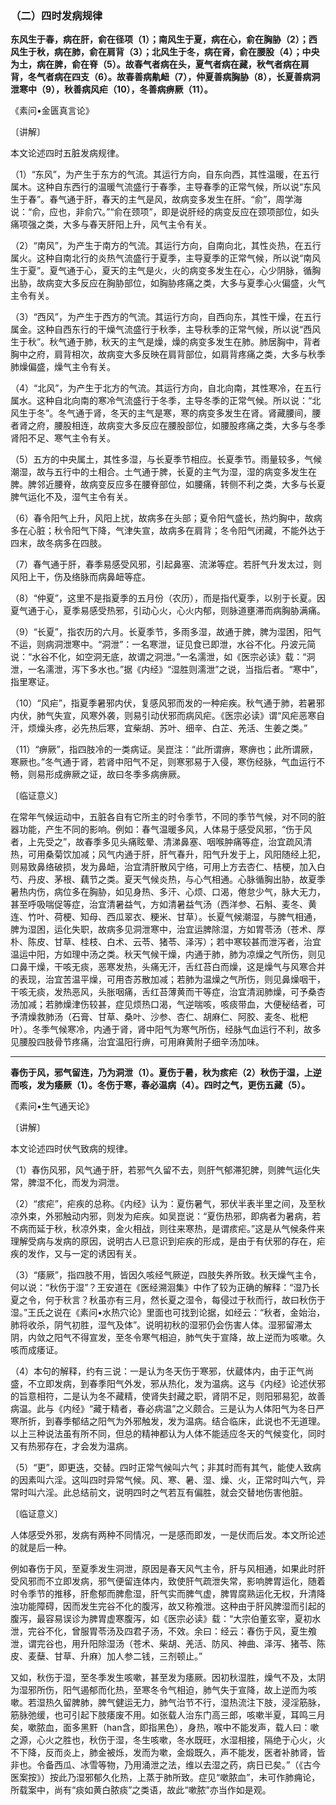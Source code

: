 ### （二）四时发病规律

**东风生于春，病在肝，俞在径项（1）；南风生于夏，病在心，俞在胸胁（2）；西风生于秋，病在肺，俞在肩背（3）；北风生于冬，病在肾，俞在腰股（4）；中央为土，病在脾，俞在脊（5）。故春气者病在头，夏气者病在藏，秋气者病在肩背，冬气者病在四支（6）。故春善病鼽衄（7），仲夏善病胸胁（8），长夏善病洞泄寒中（9），秋善病风疟（10），冬善病痹厥（11）。**

​《素问•金匮真言论》

〔讲解〕

本文论述四时五脏发病规律。

（1）“东风”，为产生于东方的气流。其运行方向，自东向西，其性温暖，在五行属木。这种自东西行的温暖气流盛行于春季，主导春季的正常气候，所以说“东风生于春”。春气通于肝，春天的主气是风，故病变多发生在肝。“俞”，周学海说：“俞，应也，非俞穴。”“俞在颈项”，即是说肝经的病变反应在颈项部位，如头痛项强之类，大多与春天肝阳上升，风气主令有关。

（2）“南风”，为产生于南方的气流。其运行方向，自南向北，其性炎热，在五行属火。这种自南北行的炎热气流盛行于夏季，主导夏季的正常气候，所以说“南风生于夏”。夏气通于心，夏天的主气是火，火的病变多发生在心，心少阴脉，循胸出胁，故病变大多反应在胸胁部位，如胸胁疼痛之类，大多与夏季心火偏盛，火气主令有关。

（3）“西风”，为产生于西方的气流。其运行方向，自西向东，其性干燥，在五行属金。这种自西东行的干燥气流盛行于秋季，主导秋季的正常气候，所以说“西风生于秋”。秋气通于肺，秋天的主气是燥，燥的病变多发生在肺。肺居胸中，背者胸中之府，肩背相次，故病变大多反映在肩背部位，如肩背疼痛之类，大多与秋季肺燥偏盛，燥气主令有关。

（4）“北风”，为产生于北方的气流。其运行方向，自北向南，其性寒冷，在五行属水。这种自北向南的寒冷气流盛行于冬季，主导冬季的正常气候。所以说：“北风生于冬”。冬气通于肾，冬天的主气是寒，寒的病变多发生在肾。肾藏腰间，腰者肾之府，腰股相连，故病变大多反应在腰股部位，如腰股疼痛之类，大多与冬季肾阳不足、寒气主令有关。

（5）五方的中央属土，其性多湿，与长夏季节相应。长夏季节。雨量较多，气候潮湿，故与五行中的土相合。土气通于脾，长夏的主气为湿，湿的病变多发生在脾。脾邻近腰脊，故病变反应多在腰脊部位，如腰痛，转侧不利之类，大多与长夏脾气运化不及，湿气主令有关。

（6）春令阳气上升，风阳上扰，故病多在头部；夏令阳气盛长，热灼胸中，故病多在心脏；秋令阳气下降，气津失宣，故病多在肩背；冬令阳气闭藏，不能外达于四末，故冬病多在四肢。

（7）春气通于肝，春季易感受风邪，引起鼻塞、流涕等症。若肝气升发太过，则风阳上干，伤及络脉而病鼻衄等症。

（8）“仲夏”，这里不是指夏季的五月份（农历），而是指代夏季，以别于长夏。因夏气通于心，夏季易感受热邪，引动心火，心火内郁，则脉道壅滞而病胸胁满痛。

（9）“长夏”，指农历的六月。长夏季节，多雨多湿，故通于脾，脾为湿困，阳气不运，则病洞泄寒中。“洞泄”：一名寒泄，证见食已即泄，水谷不化。丹波元简说：“水谷不化，如空洞无底，故谓之洞泄。”一名濡泄，如《医宗必读》载：“洞泄，一名濡泄，泻下多水也。”据《内经》“湿胜则濡泄”之说，当指后者。“寒中”，指里寒证。

（10）“风疟”，指夏季暑邪内伏，复感风邪而发的一种疟疾。秋气通于肺，若暑邪内伏，肺气失宣，风寒外袭，则易引动伏邪而病风疟。《医宗必读》谓“风疟恶寒自汗，烦燥头疼，必先热后寒，宜柴胡、苏叶、细辛、白芷、羌活、生姜之类。”

（11）“痹厥”，指四肢冷的一类病证。吴崑注：“此所谓痹，寒痹也；此所谓厥，寒厥也。”冬气通于肾，若肾中阳气不足，则寒邪易于入侵，寒伤经脉，气血运行不畅，则易形成痹厥之证，故曰冬季多病痹厥。

〔临证意义〕

在常年气候运动中，五脏各自有它所主的时令季节，不同的季节气候，对不同的脏器功能，产生不同的影响。例如：春气温暖多风，人体易于感受风邪，“伤于风者，上先受之”，故春季多见头痛眩晕、清涕鼻塞、咽喉肿痛等症，治宜疏风清热，可用桑菊饮加减；风气内通于肝，肝气春升，阳气升发于上，风阳随经上犯，则易致鼻络破损，发为鼻衄，治宜清肝散风宁络，可用上方去杏仁、桔梗，加入白芍、丹皮、茅根、藕节之类。夏天气候炎热，与心气相通。心脉循胸出胁，故夏季暑热内伤，病位多在胸胁，如见身热、多汗、心烦、口渴，倦怠少气，脉大无力，甚至呼吸喘促等症，治宜清暑益气，方如清暑益气汤（西洋参、石斛、麦冬、黄连、竹叶、荷梗、知母、西瓜翠衣、粳米、甘草）。长夏气候潮湿，与脾气相通，脾为湿困，运化失职，故病多见洞泄寒中，治宜运脾除湿，方如胃苓汤（苍术、厚朴、陈皮、甘草、桂枝、白术、云苓、猪苓、泽泻）；若中寒较甚而泄泻者，治宜温运中阳，方如理中汤之类。秋天气候干燥，内通于肺，肺为凉燥之气所伤，则见口鼻干燥，干咳无痰，恶寒发热，头痛无汗，舌红苔白而燥，这是燥气与风寒合并的表现，治宜苦温平燥，可用杏苏散加减；若肺为温燥之气所伤，则见鼻燥咽干，干咳无痰，发热恶风，头胀咽痛，舌红苔薄黄而干等症，治宜清润肺燥，可予桑杏汤加减；若肺燥津伤较甚，症见烦热口渴，气逆喘咳，咳痰带血，大便秘结者，可予清燥救肺汤（石膏、甘草、桑叶、沙参、杏仁、胡麻仁、阿胶、麦冬、枇杷叶）。冬季气候寒冷，内通于肾，肾中阳气为寒气所伤，经脉气血运行不利，故多见腰股四肢骨节疼痛，治宜温阳行痹，可用麻黄附子细辛汤加味。

* * *

**春伤于风，邪气留连，乃为洞泄（1）。夏伤于暑，秋为痎疟（2）秋伤于湿，上逆而咳，发为痿厥（1）。冬伤于寒，春必温病（4）。四时之气，更伤五藏（5）。**

​《素问•生气通天论》

〔讲解〕

本文论述四时伏气致病的规律。

（1）春伤风邪，风气通于肝，若邪气久留不去，则肝气郁滞犯脾，则脾气运化失常，脾湿不化，而发为洞泄。

（2）“痎疟”，疟疾的总称。《内经》认为：夏伤暑气，邪伏半表半里之间，及至秋凉外束，外邪触动内邪，则发为疟疾。如吴崑说：“夏伤热邪，即病者为暑病，若不病而延于秋，秋凉外束，金火相战，则往来寒热，是谓痎疟。”这是从气候条件来理解受病与发病的原因，说明古人已意识到疟疾的形成，是由于有伏邪的存在，疟疾的发作，又与一定的诱因有关。

（3）“痿厥”，指四肢不用，皆因久咳经气厥逆，四肢失养所致。秋天燥气主令，何以说：“秋伤于湿”？王安道在《医经溯洄集》中作了较为正确的解释：“湿乃长夏之令，何于秋言？秋虽亦有三月，然长夏之湿令，每侵过于秋而行，故曰秋伤于湿。”王氏之说在《素问•水热穴论》里面也可找到论据，如经云：“秋者，金始治，肺将收杀，阴气初胜，湿气及体”。说明初秋的湿邪仍会伤害人体。湿邪留滞太阴，内敛之阳气不得宣发，至冬令寒气相迫，肺气失于宣降，故上逆而为咳嗽。久咳而成痿证。

（4）本句的解释，约有三说：一是认为冬天伤于寒邪，伏蔵体内，由于正气尚盛，不立即发病，到春季阳气外发，邪从热化，发为温病。这与《内经》论述伏邪的旨意相符，二是认为冬不藏精，使肾失封藏之职，肾阴不足，则阳邪易犯，故善病温。此与《内经》“藏于精者，春必病温”之义颇合。三是认为人体阳气为冬日严寒所折，到春季郁结之阳气为外邪触发，发为温病。结合临床，此说也不无道理。以上三种说法虽有所不同，但总的精神都认为人体不能适应冬天的气候变化，同时又有热邪存在，才会发为温病。

（5）“更”，即更迭，交替。四时正常气候叫六气；非其时而有其气，能使人致病的因素叫六淫。这叫四时异常气候。风、寒、暑、湿、燥、火，正常时叫六气，异常时叫六淫。此总结前文，说明四时之气若互有偏胜，就会交替地伤害他脏。

〔临证意义〕

人体感受外邪，发病有两种不同情况，一是感而即发，一是伏而后发。本文所论述的就是后一种。

例如春伤于风，至夏季发生洞泄，原因是春天风气主令，肝与风相通，如果此时肝受风邪而不立即发病，邪气便留连体内，致使肝气疏泄失常，影响脾胃运化，随着时令季节的推移，肝愈郁而脾愈湿，肝气实而脾气虚，脾胃腐熟运化无权，升清降浊功能障碍，因而发生完谷不化的腹泻，故又称飧泄。这种由于肝风脾湿而引起的腹泻，最容易误诊为脾胃虚寒腹泻，如《医宗必读》载：“大宗伯董玄宰，夏初水泄，完谷不化，曾服胃苓汤及四君子汤，不效。余曰：经云：春伤于风，夏生飧泄，谓完谷也，用升阳除湿汤（苍术、柴胡、羌活、防风、神曲、泽泻、猪苓、陈皮、麦蘖、甘草、升麻）加人参二钱，三剂顿止。”

又如，秋伤于湿，至冬季发生咳嗽，甚至发为痿厥。因初秋湿胜，燥气不及，太阴为湿邪所伤，阳气遏郁而化热，至寒冬令气相迫，肺气失于宣降，故上逆而为咳嗽。若湿热久留脾肺，脾气健运无力，肺气治节不行，湿热流注下肢，浸淫筋脉，筋脉弛缓，也可引起下肢痿废不用。如张载人治东门高三郎，咳嗽半夏，耳鸣三月矣，嗽脓血，面多黑䵟（han含，即指黑色），身热，喉中不能发声，载人曰：嗽之源，心火之胜也，秋伤于湿，冬生咳嗽，冬水既旺，水湿相接，隔绝于心火，火不下降，反而炎上，肺金被烁，发而为嗽，金煅既久，声不能发，医者补肺肾，皆非也。令备西瓜、冰雪等物，乃用涌泄之法，维以去湿之药，病日已矣。”（《古今医案按》）按此乃湿邪郁久化热，上蒸于肺所致。症见“嗽脓血”，未可作肺痈论，所载案中，尚有“痰如黄白脓痰”之类语，故此“嗽脓”亦当作如是观。

